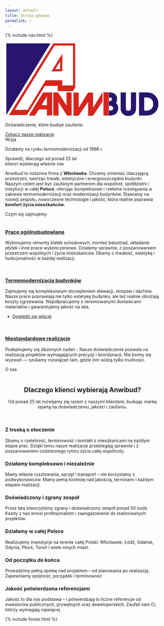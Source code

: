 ```yaml
---
layout: default
title: Strona głowna
permalink: /
---
```

{% include nav.html %}
<div class="top-gradient-overlay"></div>
	<section id="header" class="wrapper">
					<div class="hero-container">
						<div class="frosted-box hero">
							<img src="images/Anwibud_logo_przezroczyste.png" alt="Anwibud Logo" class="hero-logo" />
							<p>Doświadczenie, które buduje zaufanie.</p>
							<a href="{{ '/realizacje/' | relative_url }}" class="button style1">Zobacz nasze realizacje</a>
						</div>
					</div>
				</section>
			<!-- Intro -->
				<section id="intro" class="wrapper style1">
					<div class="title">Wizja</div>
					<div class="container">
						<p class="style1">Działamy na rynku termomodernizacji od 1998 r.</p>
						<p class="style2">
							Sprawdź, dlaczego od ponad 25 lat <br class="mobile-hide" />
							klienci wybierają właśnie nas
						</p>
						<p class="style3">Anwibud to rodzinna firma z <strong>Włocławka</strong>. 
						Chcemy zmieniać otaczającą przestrzeń, tworząc trwałe, estetyczne i energooszczędne budynki.
						Naszym celem jest być zaufanym partnerem dla wspólnot, spółdzielni i instytucji w całej <strong>Polsce</strong>, 
						oferując kompleksowe i rzetelne rozwiązania w zakresie termomodernizacji oraz modernizacji budynków.
						Stawiamy na rozwój zespołu, nowoczesne technologie i jakość, która realnie poprawia <strong>komfort życia mieszkańców</strong>.</p>
					</div>
				</section>
			<!-- Main -->
				<!-- Highlights -->
				<section id="highlights" class="wrapper style3">
					<div class="title">Czym się zajmujemy</div>
					<div class="container">
						<div class="row aln-center">
							<div class="col-4 col-12-medium">
								<section class="highlight">
									<a href="#" class="image featured"><img src="images/Anwibud_1.png" alt="" /></a>
									<h3><a href="#">Prace ogólnobudowlane</a></h3>
									<p>Wykonujemy remonty klatek schodowych, montaż balustrad, układanie płytek i inne prace wykończeniowe.
									Działamy sprawnie, z poszanowaniem przestrzeni wspólnych i życia mieszkańców.
									Dbamy o trwałość, estetykę i funkcjonalność w każdej realizacji.</p>
								</section>
							</div>
							<div class="col-4 col-12-medium">
								<section class="highlight">
									<a href="#" class="image featured"><img src="images/Anwibud_2.png" alt="" /></a>
									<h3><a href="#">Termomodernizacja budynków</a></h3>
									<p>Zajmujemy się kompleksowym dociepleniem elewacji, stropów i dachów.
									Nasze prace poprawiają nie tylko estetykę budynku, ale też realnie obniżają koszty ogrzewania.
									Współpracujemy z renomowanymi dostawcami materiałów i gwarantujemy jakość na lata.</p>
									<ul class="actions">
										<li><a href="{{ '/termomodernizacja/' | relative_url }}" class="button style1">Dowiedz się więcej</a></li>
									</ul>
								</section>
							</div>
							<div class="col-4 col-12-medium">
								<section class="highlight">
									<a href="#" class="image featured"><img src="images/Anwibud_3.png" alt="" /></a>
									<h3><a href="#">Niestandardowe realizacje</a></h3>
									<p>Podejmujemy się złożonych zadań - 
									Nasze doświadczenie pozwala na realizację projektów wymagających precyzji i koordynacji.
									Nie boimy się wyzwań — szukamy rozwiązań tam, gdzie inni widzą tylko trudności.</p>
								</section>
							</div>
						</div>
					</div>
				</section>
				<section id="main" class="wrapper style2">
					<div class="title">O nas</div>
					<div class="container">
							<a href="#" class="image featured">
								<img src="images/Siedziba2.jpeg" alt="" /> 
							</a>
							<section id="features">
								<header class="style1">
									<h2>Dlaczego klienci wybierają Anwibud?</h2>
									<p>Od ponad 25 lat rozwijamy się razem z naszymi klientami, budując markę opartą na doświadczeniu, jakości i zaufaniu.</p>
								</header>
								<div class="feature-list">
									<div class="row">
										<div class="col-6 col-12-medium">
											<section>
												<h3 class="icon fa-building">Z troską o otoczenie</h3>
												<p>Dbamy o rzetelność, terminowość i kontakt z mieszkańcami na każdym etapie prac.
												Dzięki temu nasze realizacje przebiegają sprawnie i z poszanowaniem codziennego rytmu życia całej wspólnoty.</p>
											</section>
										</div>
										<div class="col-6 col-12-medium">
											<section>
												<h3 class="icon solid fa-sync">Działamy kompleksowo i niezależnie</h3>
												<p>Mamy własne rusztowania, sprzęt i transport – nie korzystamy z podwykonawców. Mamy pełną kontrolę nad jakością, terminami i każdym etapem realizacji. </p>
											</section>
										</div>
										<div class="col-6 col-12-medium">
											<section>
												<h3 class="icon solid fa-users">Doświadczony i zgrany zespół</h3>
												<p>Przez lata stworzyliśmy zgrany i doświadczony zespół ponad 50 osób. Każdy z nas wnosi profesjonalizm i zaangażowanie do realizowanych projektów. </p>
											</section>
										</div>
										<div class="col-6 col-12-medium">
											<section>
												<h3 class="icon solid fa-globe">Działamy w całej Polsce</h3>
												<p>Realizujemy inwestycje na terenie całej Polski: Włocławek, Łódź, Gdańsk, Gdynia, Płock, Toruń i wiele innych miast.</p>
											</section>
										</div>
										<div class="col-6 col-12-medium">
											<section>
												<h3 class="icon solid fa-calendar">Od początku do końca</h3>
												<p>Prowadzimy pełną opiekę nad projektem – od planowania po realizację. Zapewniamy spójność, porządek i terminowość</p>
											</section>
										</div>
										<div class="col-6 col-12-medium">
											<section>
												<h3 class="icon solid fa-check">Jakość potwierdzona referencjami</h3>
												<p>Jakość to dla nas podstawa – i potwierdzają to liczne referencje od inwestorów publicznych, prywatnych oraz deweloperskich. Zaufali nam Ci, którzy wymagają najwięcej</p>
											</section>
										</div>
									</div>
								</div>
							</section>
					</div>
				</section>
{% include footer.html %}
